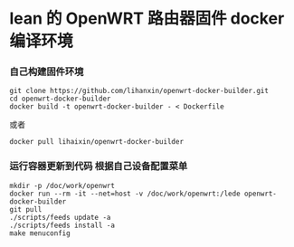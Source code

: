 # lean 的 OpenWRT 路由器固件 docker 编译环境

### 自己构建固件环境

```
git clone https://github.com/lihanxin/openwrt-docker-builder.git
cd openwrt-docker-builder
docker build -t openwrt-docker-builder - < Dockerfile
```
或者
```
docker pull lihaixin/openwrt-docker-builder
```

### 运行容器更新到代码 根据自己设备配置菜单

```
mkdir -p /doc/work/openwrt
docker run --rm -it --net=host -v /doc/work/openwrt:/lede openwrt-docker-builder
git pull
./scripts/feeds update -a
./scripts/feeds install -a
make menuconfig 
```


